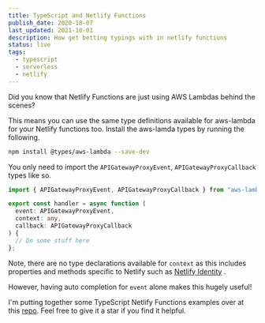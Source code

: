 ```yaml
---
title: TypeScript and Netlify Functions
publish_date: 2020-18-07
last_updated: 2021-10-01
description: How get betting typings with in netlify functions
status: live
tags:
  - typescript
  - serverless
  - netlify
---
```


Did you know that Netlify Functions are just using AWS Lambdas behind the scenes?

This means you can use the same type definitions available for aws-lambda for your Netlify functions too. Install the aws-lamda types by running the following.

```bash
npm install @types/aws-lambda --save-dev
```

You only need  to import the `APIGatewayProxyEvent`, `APIGatewayProxyCallback` types like so.

```ts
import { APIGatewayProxyEvent, APIGatewayProxyCallback } from "aws-lambda";

export const handler = async function (
  event: APIGatewayProxyEvent,
  context: any,
  callback: APIGatewayProxyCallback
) {
  // Do some stuff here	
};
```

Note, there are no type declarations available for `context` as this includes properties and methods specific to Netlify such as [Netlify Identity](https://docs.netlify.com/functions/functions-and-identity/#access-identity-info-via-clientcontext) .  

However, having auto completion for `event` alone makes this hugely useful!

I'm putting together some TypeScript Netlify Functions examples over at this [repo](https://github.com/chiubaca/typescript-netlify-functions-starter). Feel free to give it a star if you find it helpful.